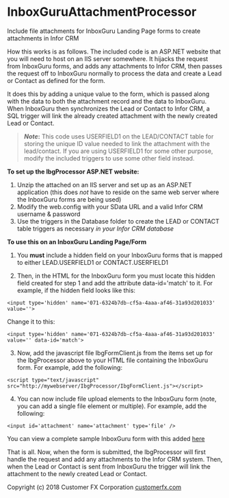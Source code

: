 # InboxGuruAttachmentProcessor
Include file attachments for InboxGuru Landing Page forms to create attachments in Infor CRM

How this works is as follows. The included code is an ASP.NET website that you will need to host on an IIS server somewhere. It hijacks the request from InboxGuru forms, and adds any attachments to Infor CRM, then passes the request off to InboxGuru normally to process the data and create a Lead or Contact as defined for the form. 

It does this by adding a unique value to the form, which is passed along with the data to both the attachment record and the data to InboxGuru. When InboxGuru then synchronizes the Lead or Contact to Infor CRM, a SQL trigger will link the already created attachment with the newly created Lead or Contact. 

> ***Note*:** This code uses USERFIELD1 on the LEAD/CONTACT table for storing the unique ID value needed to link the attachment with the lead/contact. If you are using USERFIELD1 for some other purpose, modify the included triggers to use some other field instead.

**To set up the IbgProcessor ASP.NET website:**

1. Unzip the attached on an IIS server and set up as an ASP.NET application (this does *not* have to reside on the same web server where the InboxGuru forms are being used) 
2. Modify the web.config with your SData URL and a valid Infor CRM username & password 
3. Use the triggers in the Database folder to create the LEAD or CONTACT table triggers as necessary *in your Infor CRM database*

**To use this on an InboxGuru Landing Page/Form**

1. You **must** include a hidden field on your InboxGuru forms that is mapped to either LEAD.USERFIELD1 or CONTACT.USERFIELD1

2. Then, in the HTML for the InboxGuru form you must locate this hidden field created for step 1 and add the attribute data-id='match' to it. For example, if the hidden field looks like this: 

`<input type='hidden' name='071-6324b7db-cf5a-4aaa-af46-31a93d201033' value=''>`

Change it to this: 

`<input type='hidden' name='071-6324b7db-cf5a-4aaa-af46-31a93d201033' value='' data-id='match'>`

3. Now, add the javascript file IbgFormClient.js from the items set up for the IbgProcessor above to your HTML file containing the InboxGuru form. For example, add the following:

`<script type="text/javascript" src="http://mywebserver/IbgProcessor/IbgFormClient.js"></script>`

4. You can now include file upload elements to the InboxGuru form (note, you can add a single file element or multiple). For example, add the following: 

`<input id='attachment' name='attachment' type='file' />`

You can view a complete sample InboxGuru form with this added [here](https://raw.githubusercontent.com/CustomerFX/InboxGuruAttachmentProcessor/master/Sample/SampleInboxGuruForm.htm)

That is all. Now, when the form is submitted, the IbgProcessor will first handle the request and add any attachments to the Infor CRM system. Then, when the Lead or Contact is sent from InboxGuru the trigger will link the attachment to the newly created Lead or Contact.

Copyright (c) 2018 Customer FX Corporation 
[customerfx.com](https://customerfx.com)
